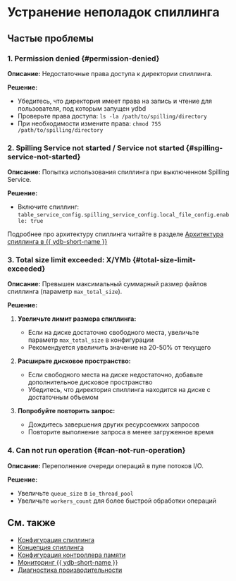 # Устранение неполадок спиллинга

## Частые проблемы

### 1. Permission denied {#permission-denied}

**Описание:** Недостаточные права доступа к директории спиллинга.

**Решение:**

- Убедитесь, что директория имеет права на запись и чтение для пользователя, под которым запущен ydbd
- Проверьте права доступа: `ls -la /path/to/spilling/directory`
- При необходимости измените права: `chmod 755 /path/to/spilling/directory`

### 2. Spilling Service not started / Service not started {#spilling-service-not-started}

**Описание:** Попытка использования спиллинга при выключенном Spilling Service.

**Решение:**

- Включите спиллинг: `table_service_config.spilling_service_config.local_file_config.enable: true`

Подробнее про архитектуру спиллинга читайте в разделе [Архитектура спиллинга в {{ ydb-short-name }}](../concepts/spilling.md#архитектура-спиллинга-в-ydb)

### 3. Total size limit exceeded: X/YMb {#total-size-limit-exceeded}

**Описание:** Превышен максимальный суммарный размер файлов спиллинга (параметр `max_total_size`).

**Решение:**

1. **Увеличьте лимит размера спиллинга:**
   - Если на диске достаточно свободного места, увеличьте параметр `max_total_size` в конфигурации
   - Рекомендуется увеличить значение на 20-50% от текущего

2. **Расширьте дисковое пространство:**
   - Если свободного места на диске недостаточно, добавьте дополнительное дисковое пространство
   - Убедитесь, что директория спиллинга находится на диске с достаточным объемом

3. **Попробуйте повторить запрос:**
   - Дождитесь завершения других ресурсоемких запросов
   - Повторите выполнение запроса в менее загруженное время 

### 4. Can not run operation {#can-not-run-operation}

**Описание:** Переполнение очереди операций в пуле потоков I/O.

**Решение:**

- Увеличьте `queue_size` в `io_thread_pool`
- Увеличьте `workers_count` для более быстрой обработки операций

## См. также

- [Конфигурация спиллинга](../reference/configuration/spilling.md)
- [Концепция спиллинга](../concepts/spilling.md)
- [Конфигурация контроллера памяти](../reference/configuration/index.html#memory-controller)
- [Мониторинг {{ ydb-short-name }}](../devops/observability/monitoring.md)
- [Диагностика производительности](performance/index.md)
